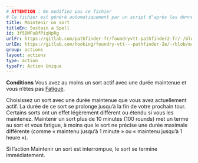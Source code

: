 ```yaml
---
# ATTENTION : Ne modifiez pas ce fichier
# Ce fichier est généré automatiquement par un script d'après les données du module Foundry VTT officiel et de sa traduction
title: Maintenir un sort
titleEn: Sustain a Spell
id: 3f5DMFu8fPiqHpRg
urlFr: https://gitlab.com/pathfinder-fr/foundryvtt-pathfinder2-fr/-/blob/master/data/actions/3f5DMFu8fPiqHpRg.htm
urlEn: https://gitlab.com/hooking/foundry-vtt---pathfinder-2e/-/blob/master/packs/data/actions.db/sustain-a-spell.json
group: actions
layout: actions
type: action
typeFr: Action Unique
---
```

**Conditions** Vous avez au moins un sort actif avec une durée maintenue et vous n’êtes pas [Fatigué](../etats/fatigué.md).

Choisissez un sort avec une durée maintenue que vous avez actuellement actif. La durée de ce sort se prolonge jusqu’à la fin de votre prochain tour. Certains sorts ont un effet légèrement différent ou étendu si vous les maintenez. Maintenir un sort plus de 10 minutes (100 rounds) met un terme au sort et vous fatigue, à moins que le sort ne précise une durée maximale différente (comme « maintenu jusqu’à 1 minute » ou « maintenu jusqu’à 1 heure »).

Si l’action Maintenir un sort est interrompue, le sort se termine immédiatement.
